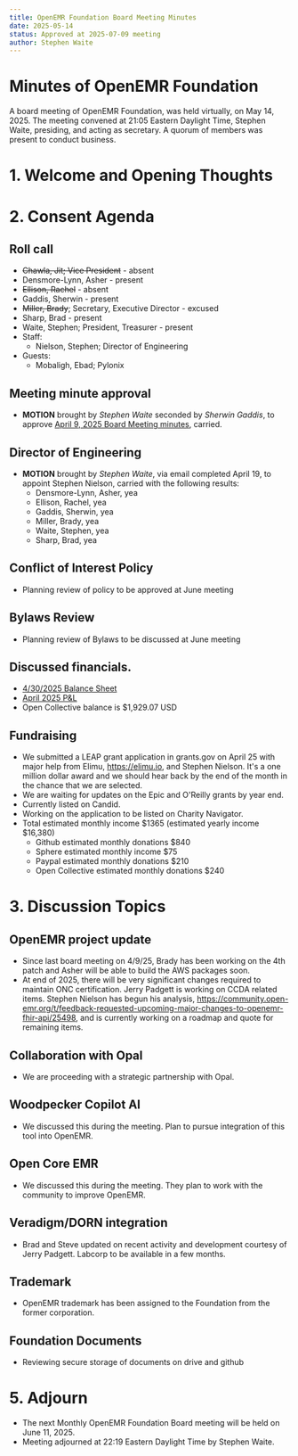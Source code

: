 ```yaml
---
title: OpenEMR Foundation Board Meeting Minutes
date: 2025-05-14
status: Approved at 2025-07-09 meeting
author: Stephen Waite
---
```


# Minutes of OpenEMR Foundation

A board meeting of OpenEMR Foundation, was held virtually, on May 14, 2025. The meeting convened at 21:05 Eastern Daylight Time, Stephen Waite, presiding, and acting as secretary. A quorum of members was present to conduct business.

# 1. Welcome and Opening Thoughts

# 2. Consent Agenda
## Roll call
  - ~~Chawla, Jit; Vice President~~ - absent
  - Densmore-Lynn, Asher - present
  - ~~Ellison, Rachel~~ - absent
  - Gaddis, Sherwin - present
  - ~~Miller, Brady~~; Secretary, Executive Director - excused
  - Sharp, Brad - present
  - Waite, Stephen; President, Treasurer - present
  - Staff:
    - Nielson, Stephen; Director of Engineering
  - Guests:
    - Mobaligh, Ebad; Pylonix

## Meeting minute approval
  - **MOTION** brought by _Stephen Waite_ seconded by _Sherwin Gaddis_, to approve [April 9, 2025 Board Meeting minutes](https://github.com/openemr/foundation-minutes/blob/master/2025-04-09-Board.md), carried.

## Director of Engineering
  - **MOTION** brought by _Stephen Waite_, via email completed April 19, to appoint Stephen Nielson, carried with the following results:
    - Densmore-Lynn, Asher, yea
    - Ellison, Rachel, yea
    - Gaddis, Sherwin, yea
    - Miller, Brady, yea
    - Waite, Stephen, yea
    - Sharp, Brad, yea

## Conflict of Interest Policy
  - Planning review of policy to be approved at June meeting

## Bylaws Review
  - Planning review of Bylaws to be discussed at June meeting  
  
## Discussed financials.
  - [4/30/2025 Balance Sheet](https://community.open-emr.org/uploads/short-url/yZc9O7n9vug2Vnh97cfNSks1aKG.pdf)
  - [April 2025 P&L](https://community.open-emr.org/uploads/short-url/2xVdrXdeuBle3BgjAArZrwscWSP.pdf)
  - Open Collective balance is $1,929.07 USD

## Fundraising
  - We submitted a LEAP grant application in grants.gov on April 25 with major help from Elimu, https://elimu.io, and Stephen Nielson. It's a one million dollar award and we should hear back by the end of the month in the chance that we are selected.
  - We are waiting for updates on the Epic and O'Reilly grants by year end.
  - Currently listed on Candid.
  - Working on the application to be listed on Charity Navigator.
  - Total estimated monthly income $1365 (estimated yearly income $16,380)
    - Github estimated monthly donations $840
    - Sphere estimated monthly income $75
    - Paypal estimated monthly donations $210
    - Open Collective estimated monthly donations $240

# 3. Discussion Topics

## OpenEMR project update
  - Since last board meeting on 4/9/25, Brady has been working on the 4th patch and Asher will be able to build the AWS packages soon.
  - At end of 2025, there will be very significant changes required to maintain ONC certification. Jerry Padgett is working on CCDA related items. Stephen Nielson has begun his analysis, https://community.open-emr.org/t/feedback-requested-upcoming-major-changes-to-openemr-fhir-api/25498, and is currently working on a roadmap and quote for remaining items.

## Collaboration with Opal
  - We are proceeding with a strategic partnership with Opal.
 
## Woodpecker Copilot AI
  - We discussed this during the meeting. Plan to pursue integration of this tool into OpenEMR.

## Open Core EMR
  - We discussed this during the meeting. They plan to work with the community to improve OpenEMR.

## Veradigm/DORN integration
  - Brad and Steve updated on recent activity and development courtesy of Jerry Padgett. Labcorp to be available in a few months.

## Trademark
  - OpenEMR trademark has been assigned to the Foundation from the former corporation.

## Foundation Documents
  - Reviewing secure storage of documents on drive and github  

# 5. Adjourn
  - The next Monthly OpenEMR Foundation Board meeting will be held on June 11, 2025.
  - Meeting adjourned at 22:19 Eastern Daylight Time by Stephen Waite.
 
